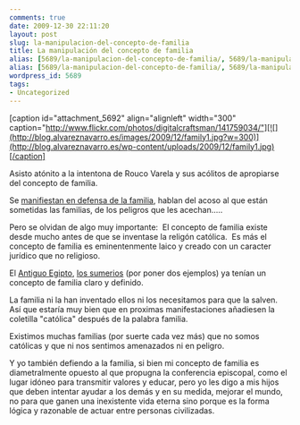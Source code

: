 ```yaml
---
comments: true
date: 2009-12-30 22:11:20
layout: post
slug: la-manipulacion-del-concepto-de-familia
title: La manipulación del concepto de familia
alias: [5689/la-manipulacion-del-concepto-de-familia/, 5689/la-manipulacion-del-concepto-de-familia]
alias: [5689/la-manipulacion-del-concepto-de-familia/, 5689/la-manipulacion-del-concepto-de-familia]
wordpress_id: 5689
tags:
- Uncategorized
---
```


[caption id="attachment_5692" align="alignleft" width="300" caption="http://www.flickr.com/photos/digitalcraftsman/141759034/"][![](http://blog.alvareznavarro.es/images/2009/12/family1.jpg?w=300)](http://blog.alvareznavarro.es/wp-content/uploads/2009/12/family1.jpg)[/caption]

Asisto atónito a la intentona de Rouco Varela y sus acólitos de apropiarse del concepto de familia.

Se [manifiestan en defensa de la familia](http://www.publico.es/agencias/efe/281160/miles/personas/arropan/rouco/misa/familias), hablan del acoso al que están sometidas las familias, de los peligros que les acechan.....

Pero se olvidan de algo muy importante:  El concepto de familia existe desde mucho antes de que se inventase la religón católica.  Es más el concepto de familia es eminentenmente laico y creado con un caracter jurídico que no religioso.

El [Antiguo Egipto](http://www.egiptomania.com/vidacotidiana/infancia.htm), [los sumerios](http://www.portalplanetasedna.com.ar/sumerios.htm) (por poner dos ejemplos) ya tenían un concepto de familia claro y definido.

La familia ni la han inventado ellos ni los necesitamos para que la salven. Así que estaría muy bien que en proximas manifestaciones añadiesen la coletilla "católica" después de la palabra familia.

Existimos muchas familias (por suerte cada vez más) que no somos católicas y que ni nos sentimos amenazados ni en peligro.

Y yo también defiendo a la familia, si bien mi concepto de familia es diametralmente opuesto al que propugna la conferencia episcopal, como el lugar idóneo para transmitir valores y educar, pero yo les digo a mis hijos que deben intentar ayudar a los demás y en su medida, mejorar el mundo, no para que ganen una inexistente vida eterna sino porque es la forma lógica y razonable de actuar entre personas civilizadas.
